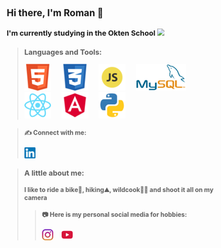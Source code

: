 ## Hi there, I'm Roman 👋

### I'm currently studying in the Okten School <img height="20" src="https://owu.com.ua/image/logo/webp/Blue-Big-Bird-Final-Logo.webp">

>### Languages and Tools:
><img height="60" style="margin-right: 20px" src="./img/html5.svg" alt="HTML5"> 
><img height="60" style="margin-right: 20px" src="./img/scc3.svg" alt="CSS3">
><img height="60" style="margin-right: 20px" src="./img/javascript.svg" alt="JavaScript">
><img height="60" style="margin-right: 20px" src="./img/mysql.svg" alt="MySQL">
><img height="60" style="margin-right: 20px" src="./img/react.svg" alt="React">
><img height="60" style="margin-right: 20px" src="./img/angular.svg" alt="Angular">
><img height="60" style="margin-right: 20px" src="./img/python.svg" alt="Python">

>#### ✍️ Connect with me:
>[<img height="25" align="center" src="./img/linkedin.svg" alt="De Sirko">](https://www.linkedin.com/in/romansyrko/) <br>

>### A little about me:
>#### I like to ride a bike🚴, hiking⛰️, wildcook👨‍🍳 and shoot it all on my camera
>>#### 📷 Here is my personal social media for hobbies:
>>[<img height="25" style="margin-right: 15px" align="center" src="./img/instagram.svg" alt="De Sirko">](https://www.instagram.com/de.sirko/)
>>[<img height="25" style="margin-right: 15px" align="center" src="./img/youtube.svg" alt="De Sirko">](https://www.youtube.com/channel/UCrvWs2gInquelnHiz-Xptow)

[//]: # (>>[<img height="25" style="margin-right: 15px" align="center" src="./img/strava.svg" alt="De Sirko">]&#40;https://www.strava.com/athletes/de_sirko&#41;)